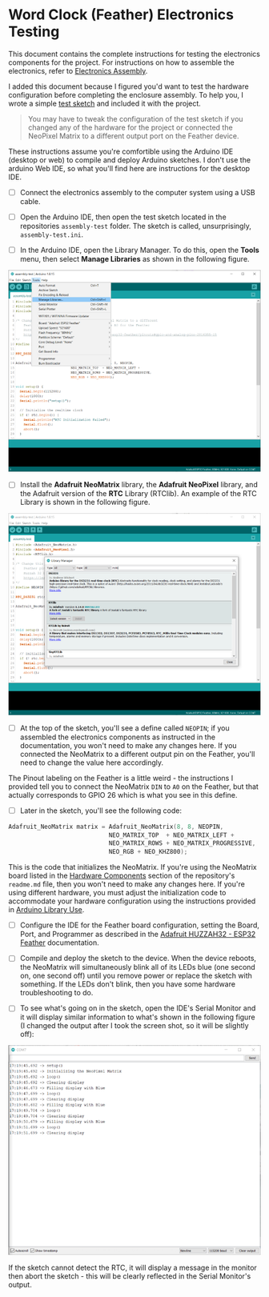 # Word Clock (Feather) Electronics Testing

This document contains the complete instructions for testing the electronics components for the project. For instructions on how to assemble the electronics, refer to [Electronics Assembly](electronics-assembly.md).

I added this document because I figured you'd want to test the hardware configuration before completing the enclosure assembly. To help you, I wrote a simple [test sketch](https://github.com/johnwargo/world-clock-neomatrix-8x8-wifi/tree/main/assembly-test) and included it with the project.

> You may have to tweak the configuration of the test sketch if you changed any of the hardware for the project or connected the NeoPixel Matrix to a different output port on the Feather device.

These instructions assume you're comfortible using the Arduino IDE (desktop or web) to compile and deploy Arduino sketches. I don't use the arduino Web IDE, so what you'll find here are instructions for the desktop IDE.

- [ ] Connect the electronics assembly to the computer system using a USB cable.

- [ ] Open the Arduino IDE, then open the test sketch located in the repositories `assembly-test` folder. The sketch is called, unsurprisingly, `assembly-test.ini`.

- [ ] In the Arduino IDE, open the Library Manager. To do this, open the **Tools** menu, then select **Manage Libraries** as shown in the following figure.

![Arduino IDE Tools Menu](images/arduino-ide-01.png)

- [ ] Install the **Adafruit NeoMatrix** library, the **Adafruit NeoPixel** library, and the Adafruit version of the **RTC** Library (RTClib). An example of the RTC Library is shown in the following figure.

![Arduino IDE Library Manager](images/arduino-ide-02.png)

- [ ] At the top of the sketch, you'll see a define called `NEOPIN`; if you assembled the electronics components as instructed in the documentation, you won't need to make any changes here. If you connected the NeoMatrix to a different output pin on the Feather, you'll need to change the value here accordingly. 

The Pinout labeling on the Feather is a little weird - the instructions I provided tell you to connect the NeoMatrix `DIN` to `A0` on the Feather, but that actually corresponds to GPIO 26 which is what you see in this define.

- [ ] Later in the sketch, you'll see the following code:

```c
Adafruit_NeoMatrix matrix = Adafruit_NeoMatrix(8, 8, NEOPIN,
                            NEO_MATRIX_TOP  + NEO_MATRIX_LEFT +
                            NEO_MATRIX_ROWS + NEO_MATRIX_PROGRESSIVE,
                            NEO_RGB + NEO_KHZ800);

```

This is the code that initializes the NeoMatrix. If you're using the NeoMatrix board listed in the [Hardware Components](https://github.com/johnwargo/world-clock-neomatrix-8x8-wifi#hardware-components) section of the repository's `readme.md` file, then you won't need to make any changes here. If you're using different hardware, you must adjust the initialization code to accommodate your hardware configuration using the instructions provided in [Arduino Library Use](https://learn.adafruit.com/adafruit-neopixel-uberguide/arduino-library-use).

- [ ] Configure the IDE for the Feather board configuration, setting the Board, Port, and Programmer as described in the [Adafruit HUZZAH32 - ESP32 Feather](https://learn.adafruit.com/adafruit-huzzah32-esp32-feather) documentation. 

- [ ] Compile and deploy the sketch to the device. When the device reboots, the NeoMatrix will simultaneously blink all of its LEDs blue (one second on, one second off) until you remove power or replace the sketch with something. If the LEDs don't blink, then you have some hardware troubleshooting to do.

- [ ] To see what's going on in the sketch, open the IDE's Serial Monitor and it will display similar information to what's shown in the following figure (I changed the output after I took the screen shot, so it will be slightly off):

![Arduino IDE Serial Monitor](images/serial-monitor.png)

If the sketch cannot detect the RTC, it will display a message in the monitor then abort the sketch - this will be clearly reflected in the Serial Monitor's output.
